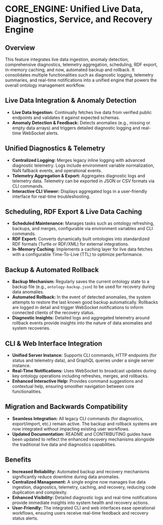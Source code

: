 # CORE_ENGINE: Unified Live Data, Diagnostics, Service, and Recovery Engine

## Overview
This feature integrates live data ingestion, anomaly detection, comprehensive diagnostics, telemetry aggregation, scheduling, RDF export, in-memory caching, and now, automated backup and rollback. It consolidates multiple functionalities such as diagnostic logging, telemetry summaries, and real-time notifications into a unified engine that powers the overall ontology management workflow.

## Live Data Integration & Anomaly Detection
- **Live Data Ingestion:** Continually fetches live data from verified public endpoints and validates it against expected schemas.
- **Anomaly Detection & Feedback:** Detects anomalies (e.g., missing or empty data arrays) and triggers detailed diagnostic logging and real-time WebSocket alerts.

## Unified Diagnostics & Telemetry
- **Centralized Logging:** Merges legacy inline logging with advanced diagnostic telemetry. Logs include environment variable normalization, NaN fallback events, and operational events.
- **Telemetry Aggregation & Export:** Aggregates diagnostic logs and telemetry data. Telemetry can be exported in JSON or CSV formats via CLI commands.
- **Interactive CLI Viewer:** Displays aggregated logs in a user-friendly interface for real-time troubleshooting.

## Scheduling, RDF Export & Live Data Caching
- **Scheduled Maintenance:** Manages tasks such as ontology refreshing, backups, and merges, configurable via environment variables and CLI commands.
- **RDF Export:** Converts dynamically built ontologies into standardized RDF formats (Turtle or RDF/XML) for external integrations.
- **In-Memory Caching:** Implements a caching layer for live data fetches with a configurable Time-To-Live (TTL) to optimize performance.

## Backup & Automated Rollback
- **Backup Mechanism:** Regularly saves the current ontology state to a backup file (e.g., `ontology-backup.json`) to be used for recovery during data anomalies.
- **Automated Rollback:** In the event of detected anomalies, the system attempts to restore the last known good backup automatically. Rollbacks are logged in detail and trigger WebSocket notifications to inform connected clients of the recovery status.
- **Diagnostic Insights:** Detailed logs and aggregated telemetry around rollback events provide insights into the nature of data anomalies and system recoveries.

## CLI & Web Interface Integration
- **Unified Server Instance:** Supports CLI commands, HTTP endpoints (for status and telemetry data), and GraphQL queries under a single server instance.
- **Real-Time Notifications:** Uses WebSocket to broadcast updates during key ontology operations including refreshes, merges, and rollbacks.
- **Enhanced Interactive Help:** Provides command suggestions and contextual help, ensuring smoother navigation between core functionalities.

## Migration and Backwards Compatibility
- **Seamless Integration:** All legacy CLI commands (for diagnostics, export/import, etc.) remain active. The backup and rollback systems are now integrated without impacting existing user workflows.
- **Updated Documentation:** README and CONTRIBUTING guides have been updated to reflect the enhanced recovery mechanisms alongside the traditional live data and diagnostics capabilities.

## Benefits
- **Increased Reliability:** Automated backup and recovery mechanisms significantly reduce downtime during data anomalies.
- **Centralized Management:** A single engine now manages live data ingestion, diagnostics, telemetry, caching, and recovery, reducing code duplication and complexity.
- **Enhanced Visibility:** Detailed diagnostic logs and real-time notifications provide immediate insights into system health and recovery actions.
- **User-Friendly:** The integrated CLI and web interfaces ease operational workflows, ensuring users receive real-time feedback and recovery status alerts.
